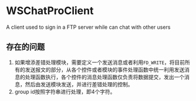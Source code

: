 # WSChatProClient
A client used to sign in a FTP server while can chat with other users

## 存在的问题
1. 如果增添差错处理模块，需要定义一个发送消息或者利用`FD_WRITE`，将目前所有的发送报文的部分，从各个控件或者模块的事件处理函数中统一利用发送消息的处理函数执行，各个控件的消息处理函数仅负责将数据提交，发出一个消息，然后由发送模块发送，并进行差错处理的控制。
2. group id按照字符串进行处理，即4个字符。
